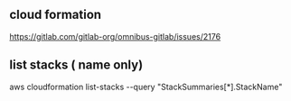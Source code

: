 ## cloud formation 
https://gitlab.com/gitlab-org/omnibus-gitlab/issues/2176
## list stacks ( name only)
aws cloudformation list-stacks  --query "StackSummaries[*].StackName"
